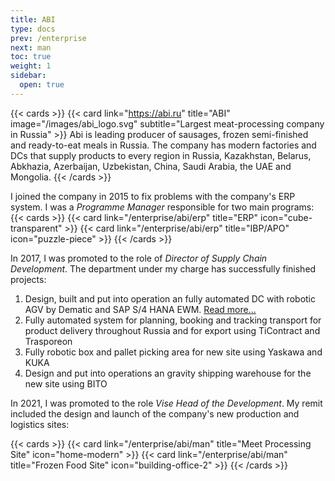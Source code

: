 ```yaml
---
title: ABI
type: docs
prev: /enterprise
next: man
toc: true
weight: 1
sidebar:
  open: true
---
```


{{< cards >}}
  {{< card link="https://abi.ru" title="ABI" image="/images/abi_logo.svg" subtitle="Largest meat-processing company in Russia" >}}
  Abi is leading producer of sausages, frozen semi-finished and ready-to-eat meals in Russia. The company has modern factories and DCs that supply products to every region in Russia, Kazakhstan, Belarus, Abkhazia, Azerbaijan, Uzbekistan, China, Saudi Arabia, the UAE and Mongolia.
{{< /cards >}}

I joined the company in 2015 to fix problems with the company's ERP system. I was a *Programme Manager* responsible for two main programs: 
{{< cards >}}
  {{< card link="/enterprise/abi/erp" title="ERP" icon="cube-transparent" >}}
  {{< card link="/enterprise/abi/erp" title="IBP/APO" icon="puzzle-piece" >}}
{{< /cards >}}

In 2017, I was promoted to the role of *Director of Supply Chain Development*. The department under my charge has successfully finished projects:
1. Design, built and put into operation an fully automated DC with robotic AGV by Dematic and SAP S/4 HANA EWM. [Read more...](/enterprise/abi/dc)
2. Fully automated system for planning, booking and tracking transport for product delivery throughout Russia and for export using TiContract and Trasporeon
3. Fully robotic box and pallet picking area for new site using Yaskawa and KUKA
4. Design and put into operations an gravity shipping warehouse for the new site using BITO

In 2021, I was promoted to the role *Vise Head of the Development*. My remit included the design and launch of the company's new production and logistics sites:

{{< cards >}}
  {{< card link="/enterprise/abi/man" title="Meet Processing Site" icon="home-modern" >}}
  {{< card link="/enterprise/abi/man" title="Frozen Food Site" icon="building-office-2" >}}
{{< /cards >}}



